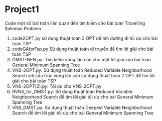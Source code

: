 # Project1
Code một số bài toán liên quan đến tìm kiếm cho bài toán Travelling Saleman Problem

1. code2OPT.py sử dụng thuật toán 2 OPT để tìm đường đi tối ưu cho bài toán TSP
2. codeGAforTsp.py Sử dụng thuật toán di truyền để tìm lời giải cho bài toán TSP
3. GMST-NEN.py: Tìm kiếm vùng lân cân cho một lời giải của bài toán General Minimum Spanning Tree
4. VNS-2OPT.py: Sử dụng thuật toán Reduced Variable Neighborhood Search với cấu trúc vùng lân cận sử dụng thuật toán 2 OPT để tìm lời giải cho bài toán TSP
5. VNS-2OPT(2).py: Tối ưu cho VNS-2OPT.py
6. RVNS_for_GMST.py: Sử dụng thuật toán Reduced Variable Neighborhood Search để tìm lời giải tối ưu cho bài General Minimum Spanning Tree
7. VNS_GMST.py: Sử dụng thuật toán Deepest Variable Neighborhood Search để tìm lời giải tối ưu cho bài General Minimum Spanning Tree
